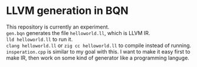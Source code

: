 # LLVM generation in BQN
This repository is currently an experiment.  
`gen.bqn` generates the file `helloworld.ll`, which is LLVM IR.  
`lld helloworld.ll` to run it.  
`clang helloworld.ll` or `zig cc helloworld.ll` to compile instead of running.  
`insperation.cpp` is similar to my goal with this. I want to make it easy first to make IR, then work on some kind of generator like a programming languge.